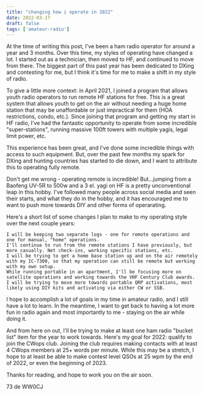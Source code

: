 ```yaml
---
title: "changing how i operate in 2022"
date: 2022-03-17
draft: false
tags: ['amateur-radio']
---
```


At the time of writing this post, I've been a ham radio operator for around a year and 3 months. Over this time, my styles of operating have changed a lot. I started out as a technician, then moved to HF, and continued to move from there. The biggest part of this past year has been dedicated to DXing and contesting for me, but I think it's time for me to make a shift in my style of radio.

To give a little more context: in April 2021, I joined a program that allows youth radio operators to run remote HF stations for free. This is a great system that allows youth to get on the air without needing a huge home station that may be unaffordable or just impractical for them (HOA restrictions, condo, etc.). Since joining that program and getting my start in HF radio, I've had the fantastic opportunity to operate from some incredible "super-stations", running massive 100ft towers with multiple yagis, legal limit power, etc.

This experience has been great, and I've done some incredible things with access to such equipment. But, over the past few months my spark for DXing and hunting countries has started to die down, and I want to attribute this to operating fully remote.

Don't get me wrong - operating remote is incredible! But...jumping from a Baofeng UV-5R to 500w and a 3 el. yagi on HF is a pretty unconventional leap in this hobby. I've followed many people across social media and seen their starts, and what they do in the hobby, and it has encouraged me to want to push more towards DIY and other forms of operarating.

Here's a short list of some changes I plan to make to my operating style over the next couple years:

    I will be keeping two separate logs - one for remote operations and one for manual, "home" operations.
    I'll continue to run from the remote stations I have previously, but more casually. Net check-ins, working specific stations, etc.
    I will be trying to get a home base station up and on the air remotely with my IC-7300, so that my operation can still be remote but working with my own setup.
    While running portable in an apartment, I'll be focusing more on satellite operations and working towards the VHF Century Club awards.
    I will be trying to move more towards portable QRP activations, most likely using DIY kits and activating via either CW or SSB.

I hope to accomplish a lot of goals in my time in amateur radio, and I still have a lot to learn. In the meantime, I want to get back to having a lot more fun in radio again and most importantly to me - staying on the air while doing it.

And from here on out, I'll be trying to make at least one ham radio "bucket list" item for the year to work towards. Here's my goal for 2022: qualify to join the CWops club. Joining the club requires making contacts with at least 4 CWops members at 25+ words per minute. While this may be a stretch, I hope to at least be able to make contest level QSOs at 25 wpm by the end of 2022, or even the beginning of 2023.

Thanks for reading, and hope to work you on the air soon.

73 de WW0CJ
